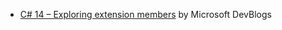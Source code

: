 - [C# 14 – Exploring extension members](https://devblogs.microsoft.com/dotnet/csharp-exploring-extension-members/) by Microsoft DevBlogs
